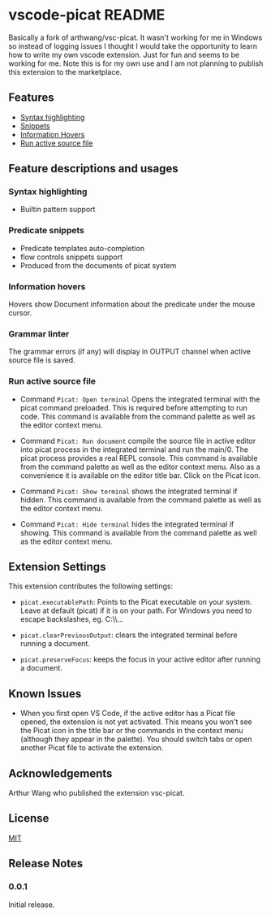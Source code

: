 # vscode-picat README

Basically a fork of arthwang/vsc-picat. It wasn't working for me in Windows so instead of logging issues I thought I would take the opportunity to learn how to write my own vscode extension. Just for fun and seems to be working for me.
Note this is for my own use and I am not planning to publish
this extension to the marketplace.

## Features

  * [Syntax highlighting](#syntax-highlighting)
  * [Snippets](#predicate-snippets)
  * [Information Hovers](#information-hovers)
  * [Run active source file](#run-active-source-file)

## Feature descriptions and usages

### Syntax highlighting

  * Builtin pattern support


### Predicate snippets

  * Predicate templates auto-completion
  * flow controls snippets support
  * Produced from the documents of picat system


### Information hovers
  Hovers show Document information about the predicate under the mouse cursor.

### Grammar linter
  The grammar errors (if any) will display in OUTPUT channel when active source file is saved.

### Run active source file

  * Command `Picat: Open terminal`
    Opens the integrated terminal with the picat command preloaded.
    This is required before attempting to run code.
    This command is available from the command palette as
    well as the editor context menu.

  * Command `Picat: Run document`
    compile the source file in active editor into picat process in the integrated terminal and run the main/0. The picat process provides a real REPL console.
    This command is available from the command palette as
    well as the editor context menu. Also as a convenience
    it is available on the editor title bar. Click
    on the Picat icon.

  * Command `Picat: Show terminal`
    shows the integrated terminal if hidden.
    This command is available from the command palette as
    well as the editor context menu.

  * Command `Picat: Hide terminal`
    hides the integrated terminal if showing.
    This command is available from the command palette as
    well as the editor context menu.


## Extension Settings

This extension contributes the following settings:

* `picat.executablePath`: Points to the Picat executable on    your system. Leave at default (picat) if it is on your
   path. For Windows you need to escape backslashes,
   eg. C:\\\\...

* `picat.clearPreviousOutput`: clears the integrated
   terminal before running a document.

* `picat.preserveFocus`: keeps the focus in your active
   editor after running a document.

## Known Issues

* When you first open VS Code, if the active editor has a
  Picat file opened, the extension is not yet activated.
  This means you won't see the Picat icon in the title bar
  or the commands in the context menu (although they appear in the palette).
  You should switch tabs or open another Picat file to activate the extension.

## Acknowledgements

Arthur Wang who published the extension vsc-picat.

## License

[MIT](http://www.opensource.org/licenses/mit-license.php)

## Release Notes

### 0.0.1

Initial release.
